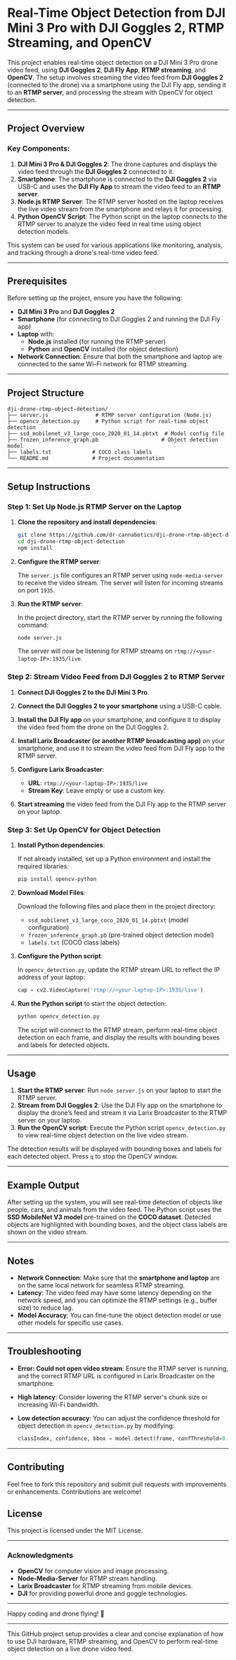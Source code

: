 # Real-Time Object Detection from DJI Mini 3 Pro with DJI Goggles 2, RTMP Streaming, and OpenCV

This project enables real-time object detection on a DJI Mini 3 Pro drone video feed, using **DJI Goggles 2**, **DJI Fly App**, **RTMP streaming**, and **OpenCV**. The setup involves streaming the video feed from **DJI Goggles 2** (connected to the drone) via a smartphone using the DJI Fly app, sending it to an **RTMP server**, and processing the stream with OpenCV for object detection.

---

## Project Overview

### Key Components:
1. **DJI Mini 3 Pro & DJI Goggles 2**: The drone captures and displays the video feed through the **DJI Goggles 2** connected to it.
2. **Smartphone**: The smartphone is connected to the **DJI Goggles 2** via USB-C and uses the **DJI Fly App** to stream the video feed to an **RTMP server**.
3. **Node.js RTMP Server**: The RTMP server hosted on the laptop receives the live video stream from the smartphone and relays it for processing.
4. **Python OpenCV Script**: The Python script on the laptop connects to the RTMP server to analyze the video feed in real time using object detection models.

This system can be used for various applications like monitoring, analysis, and tracking through a drone's real-time video feed.

---

## Prerequisites

Before setting up the project, ensure you have the following:

- **DJI Mini 3 Pro** and **DJI Goggles 2**
- **Smartphone** (for connecting to DJI Goggles 2 and running the DJI Fly app)
- **Laptop** with:
  - **Node.js** installed (for running the RTMP server)
  - **Python** and **OpenCV** installed (for object detection)
- **Network Connection**: Ensure that both the smartphone and laptop are connected to the same Wi-Fi network for RTMP streaming.

---

## Project Structure

```
dji-drone-rtmp-object-detection/
├── server.js               # RTMP server configuration (Node.js)
├── opencv_detection.py     # Python script for real-time object detection
├── ssd_mobilenet_v3_large_coco_2020_01_14.pbtxt  # Model config file
├── frozen_inference_graph.pb                    # Object detection model
├── labels.txt             # COCO class labels
└── README.md              # Project documentation
```

---

## Setup Instructions

### Step 1: Set Up Node.js RTMP Server on the Laptop

1. **Clone the repository and install dependencies**:

   ```bash
   git clone https://github.com/dr-cannabotics/dji-drone-rtmp-object-detection/tree/main
   cd dji-drone-rtmp-object-detection
   npm install
   ```

2. **Configure the RTMP server**:

   The `server.js` file configures an RTMP server using `node-media-server` to receive the video stream. The server will listen for incoming streams on port `1935`.

3. **Run the RTMP server**:

   In the project directory, start the RTMP server by running the following command:

   ```bash
   node server.js
   ```

   The server will now be listening for RTMP streams on `rtmp://<your-laptop-IP>:1935/live`.

### Step 2: Stream Video Feed from DJI Goggles 2 to RTMP Server

1. **Connect DJI Goggles 2 to the DJI Mini 3 Pro**.

2. **Connect the DJI Goggles 2 to your smartphone** using a USB-C cable.

3. **Install the DJI Fly app** on your smartphone, and configure it to display the video feed from the drone on the DJI Goggles 2.

4. **Install Larix Broadcaster (or another RTMP broadcasting app)** on your smartphone, and use it to stream the video feed from DJI Fly app to the RTMP server.

5. **Configure Larix Broadcaster**:
   - **URL**: `rtmp://<your-laptop-IP>:1935/live`
   - **Stream Key**: Leave empty or use a custom key.
   
6. **Start streaming** the video feed from the DJI Fly app to the RTMP server on your laptop.

### Step 3: Set Up OpenCV for Object Detection

1. **Install Python dependencies**:

   If not already installed, set up a Python environment and install the required libraries:

   ```bash
   pip install opencv-python
   ```

2. **Download Model Files**:

   Download the following files and place them in the project directory:
   - `ssd_mobilenet_v3_large_coco_2020_01_14.pbtxt` (model configuration)
   - `frozen_inference_graph.pb` (pre-trained object detection model)
   - `labels.txt` (COCO class labels)

3. **Configure the Python script**:

   In `opencv_detection.py`, update the RTMP stream URL to reflect the IP address of your laptop:

   ```python
   cap = cv2.VideoCapture('rtmp://<your-laptop-IP>:1935/live')
   ```

4. **Run the Python script** to start the object detection:

   ```bash
   python opencv_detection.py
   ```

   The script will connect to the RTMP stream, perform real-time object detection on each frame, and display the results with bounding boxes and labels for detected objects.

---

## Usage

1. **Start the RTMP server**: Run `node server.js` on your laptop to start the RTMP server.
2. **Stream from DJI Goggles 2**: Use the DJI Fly app on the smartphone to display the drone’s feed and stream it via Larix Broadcaster to the RTMP server on your laptop.
3. **Run the OpenCV script**: Execute the Python script `opencv_detection.py` to view real-time object detection on the live video stream.

The detection results will be displayed with bounding boxes and labels for each detected object. Press `q` to stop the OpenCV window.

---

## Example Output

After setting up the system, you will see real-time detection of objects like people, cars, and animals from the video feed. The Python script uses the **SSD MobileNet V3 model** pre-trained on the **COCO dataset**. Detected objects are highlighted with bounding boxes, and the object class labels are shown on the video stream.

---

## Notes

- **Network Connection**: Make sure that the **smartphone and laptop** are on the same local network for seamless RTMP streaming.
- **Latency**: The video feed may have some latency depending on the network speed, and you can optimize the RTMP settings (e.g., buffer size) to reduce lag.
- **Model Accuracy**: You can fine-tune the object detection model or use other models for specific use cases.

---

## Troubleshooting

- **Error: Could not open video stream**: Ensure the RTMP server is running, and the correct RTMP URL is configured in Larix Broadcaster on the smartphone.
- **High latency**: Consider lowering the RTMP server's chunk size or increasing Wi-Fi bandwidth.
- **Low detection accuracy**: You can adjust the confidence threshold for object detection in `opencv_detection.py` by modifying:

   ```python
   classIndex, confidence, bbox = model.detect(frame, confThreshold=0.65)
   ```

---

## Contributing

Feel free to fork this repository and submit pull requests with improvements or enhancements. Contributions are welcome!

## License

This project is licensed under the MIT License.

---

### Acknowledgments

- **OpenCV** for computer vision and image processing.
- **Node-Media-Server** for RTMP stream handling.
- **Larix Broadcaster** for RTMP streaming from mobile devices.
- **DJI** for providing powerful drone and goggle technologies.

---

Happy coding and drone flying! 🎉

---

This GitHub project setup provides a clear and concise explanation of how to use DJI hardware, RTMP streaming, and OpenCV to perform real-time object detection on a live drone video feed.
